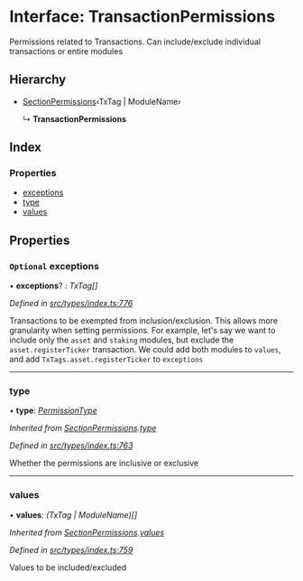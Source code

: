 # Interface: TransactionPermissions

Permissions related to Transactions. Can include/exclude individual transactions or entire modules

## Hierarchy

* [SectionPermissions](sectionpermissions.md)‹TxTag | ModuleName›

  ↳ **TransactionPermissions**

## Index

### Properties

* [exceptions](transactionpermissions.md#optional-exceptions)
* [type](transactionpermissions.md#type)
* [values](transactionpermissions.md#values)

## Properties

### `Optional` exceptions

• **exceptions**? : *TxTag[]*

*Defined in [src/types/index.ts:776](https://github.com/PolymathNetwork/polymesh-sdk/blob/108d588b/src/types/index.ts#L776)*

Transactions to be exempted from inclusion/exclusion. This allows more granularity when
  setting permissions. For example, let's say we want to include only the `asset` and `staking` modules,
  but exclude the `asset.registerTicker` transaction. We could add both modules to `values`, and add
  `TxTags.asset.registerTicker` to `exceptions`

___

###  type

• **type**: *[PermissionType](../enums/permissiontype.md)*

*Inherited from [SectionPermissions](sectionpermissions.md).[type](sectionpermissions.md#type)*

*Defined in [src/types/index.ts:763](https://github.com/PolymathNetwork/polymesh-sdk/blob/108d588b/src/types/index.ts#L763)*

Whether the permissions are inclusive or exclusive

___

###  values

• **values**: *(TxTag | ModuleName)[]*

*Inherited from [SectionPermissions](sectionpermissions.md).[values](sectionpermissions.md#values)*

*Defined in [src/types/index.ts:759](https://github.com/PolymathNetwork/polymesh-sdk/blob/108d588b/src/types/index.ts#L759)*

Values to be included/excluded
